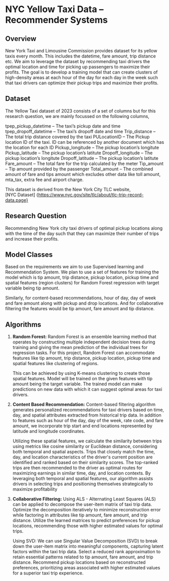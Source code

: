 
# NYC Yellow Taxi Data – Recommender Systems



## Overview

New York Taxi and Limousine Commission provides dataset for its yellow taxis every month. This includes the datetime, fare amount, trip distance etc. We aim to leverage the dataset by recommending taxi drivers the optimal location and time for picking up passengers to maximize their profits. The goal is to develop a training model that can create clusters of high-density areas at each hour of the day for each day in the week such that taxi drivers can optimize their pickup trips and maximize their profits. 

 


## Dataset

The Yellow Taxi dataset of 2023 consists of a set of columns but for this research question, we are mainly focussed on the following columns, 

tpep_pickup_datetime – The taxi’s pickup date and time  
tpep_dropoff_datetime – The taxi’s dropoff date and time 
Trip_distance – The total trip distance covered by the taxi 
PULocationID – The Pickup location ID of the taxi. ID can be referenced by another document 		   which has the location for each ID 
Pickup_longitude – The pickup location’s longitute 
Pickup_latitude – The pickup location’s latitute 
Dropoff_longitude – The pickup location’s longitute 
Dropoff_latitude – The pickup location’s latitute 
Fare_amount – The total fare for the trip calculated by the meter 
Tip_amount – Tip amount provided by the passenger 
Total_amount – The combined amount of fare and tips amount which excludes other data like toll amount, mta_tax, extra fee and airport charge.  

This dataset is derived from the New York City TLC website,  
[NYC Dataset] {https://www.nyc.gov/site/tlc/about/tlc-trip-record-data.page}

## Research Question

Recommending New York city taxi drivers of optimal pickup locations along with the time of the day such that 
they can maximize their number of trips and increase their profits. 


## Model Classes
Based on the requirements we aim to use Supervised learning and Recommendation System. We plan to use a set of features for training the model which is tip amount, trip distance, pickup location, pickup time and spatial features (region clusters) for Random Forest regression with target variable being tip amount.   

Similarly, for content-based recommendations, hour of day, day of week and fare amount along with pickup and drop locations. And for collaborative filtering the features would be tip amount, fare amount and tip distance. 


## Algorithms

1. **Random Forest:** 
   Random Forest is an ensemble learning method that operates by constructing multiple independent decision trees during training and giving the mean prediction of the individual trees for regression tasks. For this project, Random Forest can accommodate features like tip amount, trip distance, pickup location, pickup time and spatial features like clustering of regions.

   This can be achieved by using K-means clustering to create those spatial features. Model will be trained on the given features with tip amount being the target variable. The trained model can make predictions on new data with which it can suggest optimal areas for taxi drivers.

3. **Content Based Recommendation:**
   Content-based filtering algorithm generates personalized recommendations for taxi drivers based on time, day, and spatial attributes extracted from historical trip data. In addition to features such as hour of the day, day of the week, rate code, and fare amount, we incorporate trip start and end locations represented by latitude and longitude coordinates.  

    Utilizing these spatial features, we calculate the similarity between trips using metrics like cosine similarity or Euclidean distance, considering both temporal and spatial aspects. Trips that closely match the time, day, and location characteristics of the driver's current position are identified and ranked based on their similarity scores. The top-ranked trips are then recommended to the driver as optimal routes for maximizing earnings in similar time, day, and location contexts. By leveraging both temporal and spatial features, our algorithm assists drivers in selecting trips and positioning themselves strategically to maximize profitability

3. **Collaborative Filtering:** 
 Using ALS - Alternating Least Squares (ALS) can be applied to decompose the user-item matrix of taxi trip data. Optimize the decomposition iteratively to minimize reconstruction error while factoring in attributes like tip amount, fare amount, and trip distance. Utilize the learned matrices to predict preferences for pickup locations, recommending those with higher estimated values for optimal trips. 
 

   Using SVD: We can use Singular Value Decomposition (SVD) to break down the user-item matrix into meaningful components, capturing latent factors within the taxi trip data. Select a reduced rank approximation to retain essential patterns related to tip amount, fare amount, and trip distance. Recommend pickup locations based on reconstructed preferences, prioritizing areas associated with higher estimated values for a superior taxi trip experience. 
 
